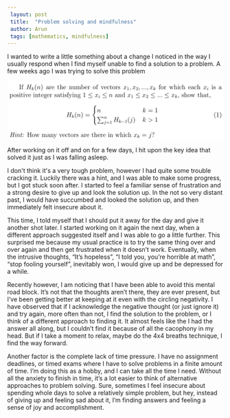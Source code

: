 ```yaml
---                                                                             
 layout: post                                                                    
 title:  "Problem solving and mindfulness"                               
 author: Arun                                                                    
 tags: [mathematics, mindfulness]                                
--- 
```


I wanted to write a little something about a change I noticed in the way I usually respond when I find myself unable to find a solution to a problem. A few weeks ago I was trying to solve this problem

![](/assets/images/post16/prob.png)

After working on it off and on for a few days, I hit upon the key idea that solved it just as I was falling asleep.

I don't think it's a very tough problem, however I had quite some trouble cracking it. Luckily there was a hint, and I was able to make some progress, but I got stuck soon after. I started to feel a familiar sense of frustration and a strong desire to give up and look the solution up. In the not so very distant past, I would have succumbed and looked the solution up, and then immediately felt insecure about it.

This time, I told myself that I should put it away for the day and give it another shot later. I started working on it again the next day, when a different approach suggested itself and I was able to go a little further. This surprised me because my usual practice is to try the same thing over and over again and then get frustrated when it doesn’t work. Eventually, when the intrusive thoughts, “It’s hopeless”, “I told you, you’re horrible at math”, “stop fooling yourself”, inevitably won, I would give up and be depressed for a while.

Recently however, I am noticing that I have been able to avoid this mental road block. It’s not that the thoughts aren’t there, they are ever present, but I’ve been getting better at keeping at it even with the circling negativity. I have observed that if I acknowledge the negative thought (or just ignore it) and try again, more often than not, I find the solution to the problem, or I think of a different approach to finding it. It almost feels like the I had the answer all along, but I couldn’t find it because of all the cacophony in my head. But if I take a moment to relax, maybe do the 4x4 breaths technique, I find the way forward.

Another factor is the complete lack of time pressure. I have no assignment deadlines, or timed exams where I have to solve problems in a finite amount of time. I’m doing this as a hobby, and I can take all the time I need. Without all the anxiety to finish in time, it’s a lot easier to think of alternative approaches to problem solving. Sure, sometimes I feel insecure about spending whole days to solve a relatively simple problem, but hey, instead of giving up and feeling sad about it, I’m finding answers and feeling a sense of joy and accomplishment.
